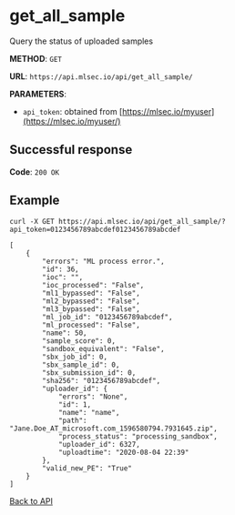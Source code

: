 # get_all_sample
Query the status of uploaded samples

**METHOD**: `GET`

**URL**: `https://api.mlsec.io/api/get_all_sample/`

**PARAMETERS**: 
* `api_token`: obtained from [https://mlsec.io/myuser](https://mlsec.io/myuser/)

## Successful response
**Code**: `200 OK`

## Example
`curl -X GET https://api.mlsec.io/api/get_all_sample/?api_token=0123456789abcdef0123456789abcdef`

```
[ 
    {
        "errors": "ML process error.",
        "id": 36,
        "ioc": "",
        "ioc_processed": "False",
        "ml1_bypassed": "False",
        "ml2_bypassed": "False",
        "ml3_bypassed": "False",
        "ml_job_id": "0123456789abcdef",
        "ml_processed": "False",
        "name": 50,
        "sample_score": 0,
        "sandbox_equivalent": "False",
        "sbx_job_id": 0,
        "sbx_sample_id": 0,
        "sbx_submission_id": 0,
        "sha256": "0123456789abcdef",
        "uploader_id": {
            "errors": "None",
            "id": 1,
            "name": "name",
            "path": "Jane.Doe_AT_microsoft.com_1596580794.7931645.zip",
            "process_status": "processing_sandbox",
            "uploader_id": 6327,
            "uploadtime": "2020-08-04 22:39"
        },
        "valid_new_PE": "True"
    }
]
```

[Back to API](API.md)